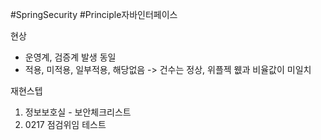 #SpringSecurity
#Principle자바인터페이스

현상
- 운영계, 검증계 발생 동일
- 적용, 미적용, 일부적용, 해당없음 -> 건수는 정상, 위플젝 웺과 비율값이 미일치

재현스텝
1. 정보보호실 - 보안체크리스트
2. 0217 점검위임 테스트

